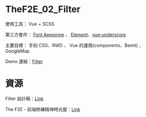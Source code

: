 # TheF2E_02_Filter

使用工具： Vue + SCSS

第三方套件： [Font Awesome](https://fontawesome.com/) 、 [Element](http://element.eleme.io/#/zh-CN)、[vue-underscore](https://github.com/HKskn/vue-underscore)

主要目標： 手刻 CSS、RWD 、 Vue 的運用(components、$emit) 、 GoogleMap

Demo 連結：[Filter](https://kanboo.github.io/TheF2E_02_Filter/dist/)

# 資源

Filter 設計稿：[Link](https://hexschool.github.io/THE_F2E_Design/week2-filter/)

The F2E - 前端修練精神時光屋：[Link](https://www.facebook.com/groups/173311386703334/)
